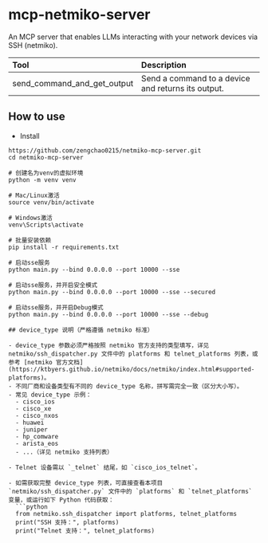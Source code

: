 
# mcp-netmiko-server

An MCP server that enables LLMs interacting with your network devices
 via SSH (netmiko).

| Tool                                   | Description                                                               |
|:---------------------------------------|:--------------------------------------------------------------------------|
| send_command_and_get_output            | Send a command to a device and returns its output.                        |


## How to use

* Install

```console
https://github.com/zengchao0215/netmiko-mcp-server.git
cd netmiko-mcp-server

# 创建名为venv的虚拟环境
python -m venv venv    

# Mac/Linux激活            
source venv/bin/activate   

# Windows激活       
venv\Scripts\activate              

# 批量安装依赖
pip install -r requirements.txt    

# 启动sse服务
python main.py --bind 0.0.0.0 --port 10000 --sse

# 启动sse服务，并开启安全模式
python main.py --bind 0.0.0.0 --port 10000 --sse --secured

# 启动sse服务，并开启Debug模式
python main.py --bind 0.0.0.0 --port 10000 --sse --debug

## device_type 说明（严格遵循 netmiko 标准）

- device_type 参数必须严格按照 netmiko 官方支持的类型填写，详见 netmiko/ssh_dispatcher.py 文件中的 platforms 和 telnet_platforms 列表，或参考 [netmiko 官方文档](https://ktbyers.github.io/netmiko/docs/netmiko/index.html#supported-platforms)。
- 不同厂商和设备类型有不同的 device_type 名称，拼写需完全一致（区分大小写）。
- 常见 device_type 示例：
  - cisco_ios
  - cisco_xe
  - cisco_nxos
  - huawei
  - juniper
  - hp_comware
  - arista_eos
  - ...（详见 netmiko 支持列表）

- Telnet 设备需以 `_telnet` 结尾，如 `cisco_ios_telnet`。

- 如需获取完整 device_type 列表，可直接查看本项目 `netmiko/ssh_dispatcher.py` 文件中的 `platforms` 和 `telnet_platforms` 变量，或运行如下 Python 代码获取：
  ```python
  from netmiko.ssh_dispatcher import platforms, telnet_platforms
  print("SSH 支持：", platforms)
  print("Telnet 支持：", telnet_platforms)
  ```
